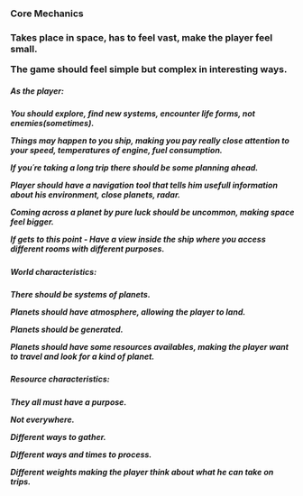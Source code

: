 <h3>Core Mechanics<h3>
<p>Takes place in space, has to feel vast, make the
player feel small.<p>
<p>The game should feel simple but complex in interesting ways.<p>
<h5>As the player:<h5>
<p>You should explore, find new systems, encounter life forms, not enemies(sometimes).<p>
<p>Things may happen to you ship, making you pay really close attention to your speed, temperatures of engine, 
fuel consumption.<p>
<p>If you´re taking a long trip there should be some planning ahead.<p>
<p>Player should have a navigation tool that tells him usefull information about his environment, close planets, radar.<p>
<p>Coming across a planet by pure luck should be uncommon, making space feel bigger.<p>
<p>If gets to this point - Have a view inside the ship where you access different rooms with different purposes.<p>
<p><p>
<h5>World characteristics:<h5>
<p>There should be systems of planets.<p>
<p>Planets should have atmosphere, allowing the player to land.<p>
<p>Planets should be generated.<p>
<p>Planets should have some resources availables, making the player want to travel and look for a kind of planet.<p>
<h5>Resource characteristics:<h5>
<p>They all must have a purpose.<p>
<p>Not everywhere.<p>
<p>Different ways to gather.<p>
<p>Different ways and times to process.<p>
<p>Different weights making the player think about what he can take on trips.<p>
<p><p>